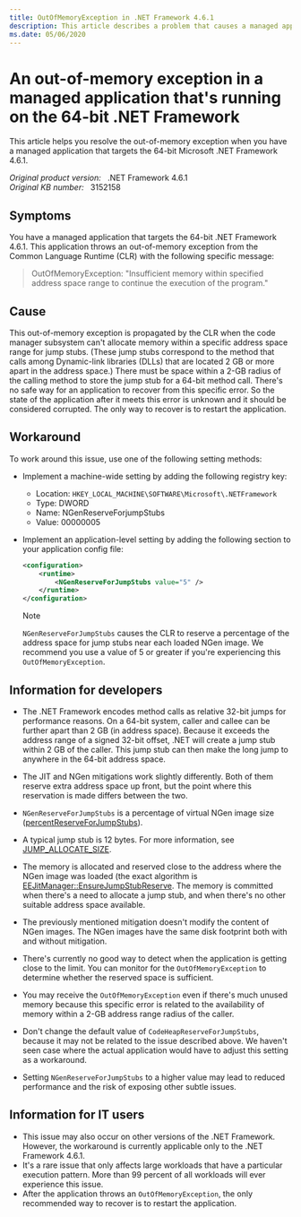 ```yaml
---
title: OutOfMemoryException in .NET Framework 4.6.1
description: This article describes a problem that causes a managed application that targets the .NET Framework 4.6.1 to throw an out-of-memory exception from the CLR.
ms.date: 05/06/2020
---
```

# An out-of-memory exception in a managed application that's running on the 64-bit .NET Framework

This article helps you resolve the out-of-memory exception when you have a managed application that targets the 64-bit Microsoft .NET Framework 4.6.1.

_Original product version:_ &nbsp; .NET Framework 4.6.1  
_Original KB number:_ &nbsp; 3152158

## Symptoms

You have a managed application that targets the 64-bit .NET Framework 4.6.1. This application throws an out-of-memory exception from the Common Language Runtime (CLR) with the following specific message:

> OutOfMemoryException: "Insufficient memory within specified address space range to continue the execution of the program."

## Cause

This out-of-memory exception is propagated by the CLR when the code manager subsystem can't allocate memory within a specific address space range for jump stubs. (These jump stubs correspond to the method that calls among Dynamic-link libraries (DLLs) that are located 2 GB or more apart in the address space.) There must be space within a 2-GB radius of the calling method to store the jump stub for a 64-bit method call. There's no safe way for an application to recover from this specific error. So the state of the application after it meets this error is unknown and it should be considered corrupted. The only way to recover is to restart the application.

## Workaround

To work around this issue, use one of the following setting methods:

- Implement a machine-wide setting by adding the following registry key:

  - Location: `HKEY_LOCAL_MACHINE\SOFTWARE\Microsoft\.NETFramework`  
  - Type: DWORD
  - Name: NGenReserveForjumpStubs
  - Value: 00000005

- Implement an application-level setting by adding the following section to your application config file:

    ```xml
    <configuration>
        <runtime>
            <NGenReserveForJumpStubs value="5" />
        </runtime>
    </configuration>
    ```

    > [!NOTE]
    > `NGenReserveForJumpStubs` causes the CLR to reserve a percentage of the address space for jump stubs near each loaded NGen image. We recommend you use a value of 5 or greater if you're experiencing this `OutOfMemoryException`.

## Information for developers

- The .NET Framework encodes method calls as relative 32-bit jumps for performance reasons. On a 64-bit system, caller and callee can be further apart than 2 GB (in address space). Because it exceeds the address range of a signed 32-bit offset, .NET will create a jump stub within 2 GB of the caller. This jump stub can then make the long jump to anywhere in the 64-bit address space.

- The JIT and NGen mitigations work slightly differently. Both of them reserve extra address space up front, but the point where this reservation is made differs between the two.
- `NGenReserveForJumpStubs` is a percentage of virtual NGen image size ([percentReserveForJumpStubs](https://github.com/dotnet/coreclr/blob/master/src/vm/pefile.cpp#l1690)).

- A typical jump stub is 12 bytes. For more information, see [JUMP_ALLOCATE_SIZE](https://github.com/dotnet/coreclr/blob/a8192fbc7064ed96cfeb8872bcb6479c217f7b5f/src/vm/amd64/cgencpu.h#l49).

- The memory is allocated and reserved close to the address where the NGen image was loaded (the exact algorithm is [EEJitManager::EnsureJumpStubReserve](https://github.com/dotnet/coreclr/blob/a8192fbc7064ed96cfeb8872bcb6479c217f7b5f/src/vm/codeman.cpp#l1892). The memory is committed when there's a need to allocate a jump stub, and when there's no other suitable address space available.

- The previously mentioned mitigation doesn't modify the content of NGen images. The NGen images have the same disk footprint both with and without mitigation.

- There's currently no good way to detect when the application is getting close to the limit. You can monitor for the `OutOfMemoryException` to determine whether the reserved space is sufficient.

- You may receive the `OutOfMemoryException` even if there's much unused memory because this specific error is related to the availability of memory within a 2-GB address range radius of the caller.

- Don't change the default value of `CodeHeapReserveForJumpStubs`, because it may not be related to the issue described above. We haven't seen case where the actual application would have to adjust this setting as a workaround.
- Setting `NGenReserveForJumpStubs` to a higher value may lead to reduced performance and the risk of exposing other subtle issues.

## Information for IT users

- This issue may also occur on other versions of the .NET Framework. However, the workaround is currently applicable only to the .NET Framework 4.6.1.
- It's a rare issue that only affects large workloads that have a particular execution pattern. More than 99 percent of all workloads will ever experience this issue.
- After the application throws an `OutOfMemoryException`, the only recommended way to recover is to restart the application.
